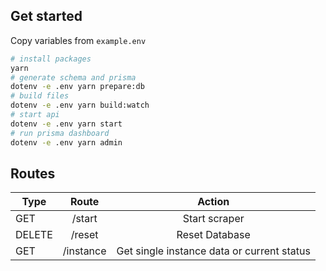 ## Get started

Copy variables from `example.env`

```sh
# install packages
yarn
# generate schema and prisma
dotenv -e .env yarn prepare:db
# build files
dotenv -e .env yarn build:watch
# start api
dotenv -e .env yarn start
# run prisma dashboard
dotenv -e .env yarn admin
```

## Routes

| Type   |   Route   |                   Action                   |
| ------ | :-------: | :----------------------------------------: |
| GET    |  /start   |               Start scraper                |
| DELETE |  /reset   |               Reset Database               |
| GET    | /instance | Get single instance data or current status |
